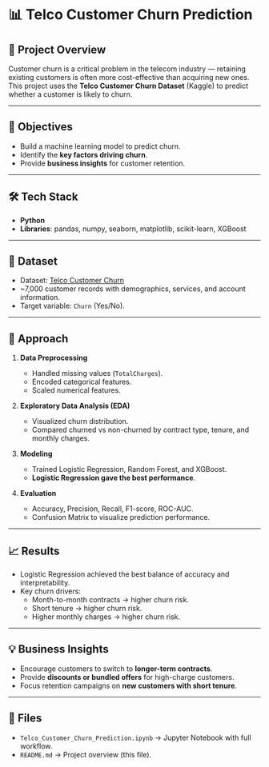 # 📊 Telco Customer Churn Prediction

## 📌 Project Overview
Customer churn is a critical problem in the telecom industry — retaining existing customers is often more cost-effective than acquiring new ones. This project uses the **Telco Customer Churn Dataset** (Kaggle) to predict whether a customer is likely to churn.

---

## 🔎 Objectives
- Build a machine learning model to predict churn.  
- Identify the **key factors driving churn**.  
- Provide **business insights** for customer retention.  

---

## 🛠 Tech Stack
- **Python**  
- **Libraries**: pandas, numpy, seaborn, matplotlib, scikit-learn, XGBoost  

---

## 📂 Dataset
- Dataset: [Telco Customer Churn](https://www.kaggle.com/blastchar/telco-customer-churn)  
- ~7,000 customer records with demographics, services, and account information.  
- Target variable: `Churn` (Yes/No).  

---

## 🔬 Approach
1. **Data Preprocessing**
   - Handled missing values (`TotalCharges`).  
   - Encoded categorical features.  
   - Scaled numerical features.  

2. **Exploratory Data Analysis (EDA)**
   - Visualized churn distribution.  
   - Compared churned vs non-churned by contract type, tenure, and monthly charges.  

3. **Modeling**
   - Trained Logistic Regression, Random Forest, and XGBoost.  
   - **Logistic Regression gave the best performance**.  

4. **Evaluation**
   - Accuracy, Precision, Recall, F1-score, ROC-AUC.  
   - Confusion Matrix to visualize prediction performance.  

---

## 📈 Results
- Logistic Regression achieved the best balance of accuracy and interpretability.  
- Key churn drivers:  
  - Month-to-month contracts → higher churn risk.  
  - Short tenure → higher churn risk.  
  - Higher monthly charges → higher churn risk.  

---

## 💡 Business Insights
- Encourage customers to switch to **longer-term contracts**.  
- Provide **discounts or bundled offers** for high-charge customers.  
- Focus retention campaigns on **new customers with short tenure**.  

---

## 📂 Files
- `Telco_Customer_Churn_Prediction.ipynb` → Jupyter Notebook with full workflow.  
- `README.md` → Project overview (this file).  
